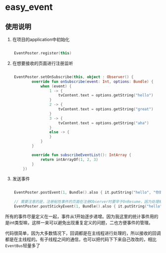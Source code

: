# easy_event

## 使用说明

1. 在项目的application中初始化

```kotlin

    EventPoster.register(this)

```

2. 在想要接收的页面进行注册监听

```kotlin

    EventPoster.setOnSubscribe(this, object : Observer() {
            override fun onSubscribe(event: Int, options: Bundle) {
                when (event) {
                    1 -> {
                        tvContent.text = options.getString("hello")
                    }
                    2 -> {
                        tvContent.text = options.getString("great")
                    }
                    3 -> {
                        tvContent.text = options.getString("aha")
                    }
                    else -> {
                    }
                }
            }

            override fun subscribeEventList(): IntArray {
                return intArrayOf(1, 2, 3)
            }
        })

```

3. 发送事件

```kotlin

    EventPoster.postEvent(1, Bundle().also { it.putString("hello", "你好") })
    
    // 需要注意的是，注册粘性事件的页面在注册Observer时要早于OnResume，因为处理粘性事件的时机就是在OnResume回调中
    EventPoster.postStickyEvent(1, Bundle().also { it.putString("hello", "页面1你好") })

```

所有的事件尽量定义在一起，事件从1开始逐步递增。因为我这里的统计事件用的是int类型嘛，这样一来可以避免出现重复定义的问题，二也方便事件的管理。

代码很简单，因为大多数情况下，回调都是在主线程进行处理的，所以接收的回调都是在主线程的。有子线程之间的通信，也可以把代码下下来自己改改的，相比`EventBus`轻量多了
